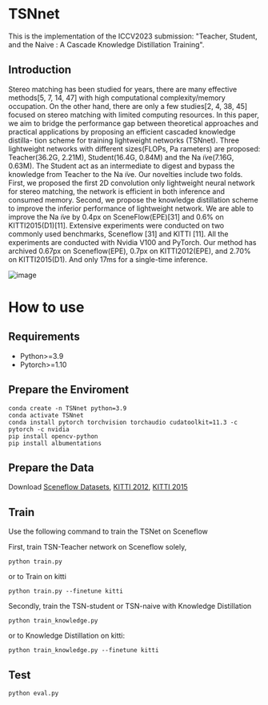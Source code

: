 # TSNnet
This is the implementation of the ICCV2023 submission: "Teacher, Student, and the Naive : A Cascade Knowledge Distillation Training".

## Introduction
Stereo matching has been studied for years, there are many effective methods[5, 7, 14, 47] with high computational complexity/memory occupation. On the other hand, there are only a few studies[2, 4, 38, 45] focused on stereo matching with limited computing resources. In this paper, we aim to bridge the performance gap
between theoretical approaches and practical applications by proposing an efficient cascaded knowledge distilla-
tion scheme for training lightweight networks (TSNnet). Three lightweight networks with different sizes(FLOPs, Pa
rameters) are proposed: Teacher(36.2G, 2.21M), Student(16.4G, 0.84M) and the Na ̈ıve(7.16G, 0.63M). The Student act as an intermediate to digest and bypass the knowledge from Teacher to the Na ̈ıve. Our novelties include two folds. First, we proposed the first 2D convolution only lightweight neural network for stereo matching, the network is efficient in both inference and consumed memory. Second, we propose the knowledge distillation scheme
to improve the inferior performance of lightweight network. We are able to improve the Na ̈ıve by 0.4px on
SceneFlow(EPE)[31] and 0.6% on KITTI2015(D1)[11]. Extensive experiments were conducted on two commonly used benchmarks, Sceneflow [31] and KITTI [11]. All the experiments are conducted with Nvidia V100 and PyTorch.
Our method has archived 0.67px on Sceneflow(EPE), 0.7px on KITTI2012(EPE), and 2.70% on KITTI2015(D1). And
only 17ms for a single-time inference.


![image](https://github.com/pan0793/TSNnet/blob/main/img/workflow.png)

# How to use

## Requirements
* Python>=3.9
* Pytorch>=1.10

## Prepare the Enviroment 
```
conda create -n TSNnet python=3.9
conda activate TSNnet
conda install pytorch torchvision torchaudio cudatoolkit=11.3 -c pytorch -c nvidia
pip install opencv-python
pip install albumentations
```
## Prepare the Data
Download [Sceneflow Datasets](https://lmb.informatik.uni-freiburg.de/resources/datasets/SceneFlowDatasets.en.html), [KITTI 2012](http://www.cvlibs.net/datasets/kitti/eval_stereo_flow.php?benchmark=stereo), [KITTI 2015](http://www.cvlibs.net/datasets/kitti/eval_scene_flow.php?benchmark=stereo)

## Train
Use the following command to train the TSNet on Sceneflow

First, train TSN-Teacher network on Sceneflow solely,
```
python train.py
```
or to Train on kitti
```
python train.py --finetune kitti
```
Secondly, train the TSN-student or TSN-naive with Knowledge Distillation
```
python train_knowledge.py
```
or to Knowledge Distillation on kitti:

```
python train_knowledge.py --finetune kitti
```

## Test

```
python eval.py
```
